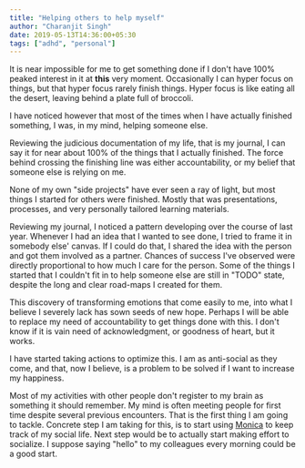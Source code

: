```yaml
---
title: "Helping others to help myself"
author: "Charanjit Singh"
date: 2019-05-13T14:36:00+05:30
tags: ["adhd", "personal"]
---
```


It is near impossible for me to get something done if I don't have 100% peaked
interest in it at **this** very moment. Occasionally I can hyper focus on things,
but that hyper focus rarely finish things. Hyper focus is like eating all the
desert, leaving behind a plate full of broccoli.

I have noticed however that most of the times when I have actually finished
something, I was, in my mind, helping someone else.

Reviewing the judicious documentation of my life, that is my journal, I can say
it for near about 100% of the things that I actually finished. The force behind
crossing the finishing line was either accountability, or my belief that someone
else is relying on me.

None of my own "side projects" have ever seen a ray of light, but most things I
started for others were finished. Mostly that was presentations, processes,
and very personally tailored learning materials.

Reviewing my journal, I noticed a pattern developing over the course of last
year. Whenever I had an idea that I wanted to see done, I tried to frame it in
somebody else' canvas. If I could do that, I shared the idea with the person
and got them involved as a partner. Chances of success I've observed were
directly proportional to how much I care for the person. Some of the things I
started that I couldn't fit in to help someone else are still in "TODO" state,
despite the long and clear road-maps I created for them.

This discovery of transforming emotions that come easily to me, into what I
believe I severely lack has sown seeds of new hope. Perhaps I will be able to
replace my need of accountability to get things done with this. I don't know if
it is vain need of acknowledgment, or goodness of heart, but it works.

I have started taking actions to optimize this. I am as anti-social as they
come, and that, now I believe, is a problem to be solved if I want to increase
my happiness.

Most of my activities with other people don't register to my brain as something
it should remember. My mind is often meeting people for first time despite
several previous encounters. That is the first thing I am going to tackle.
Concrete step I am taking for this, is to start using [Monica](https://github.com/monicahq/monica/) to keep track of my
social life. Next step would be to actually start making effort to socialize. I
suppose saying "hello" to my colleagues every morning could be a good start.
